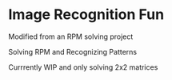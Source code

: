 # Image Recognition Fun
 Modified from an RPM solving project 

Solving RPM and Recognizing Patterns

Currrently WIP and only solving 2x2 matrices
